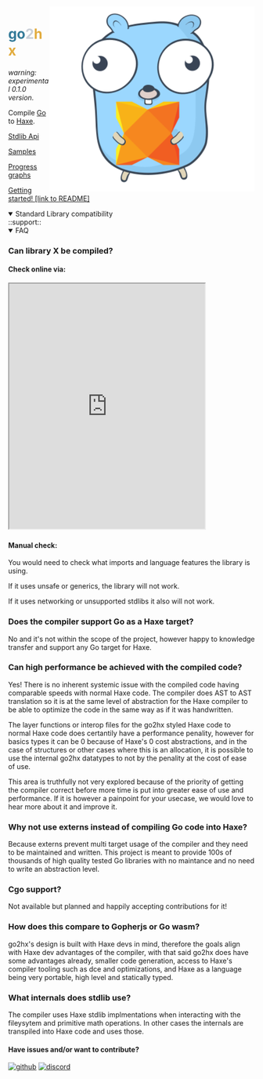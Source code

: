 
<img src="logo.svg" width="420" align="right"/>


<h1><font color="#357b99">go</font><font color="#cad0d8">2</font><font color="#e2ac3f">hx</font></h1>

*warning: experimental 0.1.0 version.*

Compile [Go](https://go.dev) to [Haxe](https://haxe.org).

    
[Stdlib Api](./api/index.html)

[Samples](./samples/index.html)

[Progress graphs](./test883/index.html)

[Getting started! [link to README]](https://github.com/go2hx/go2hx#getting-started)

<details open><summary>Standard Library compatibility</summary>::support::</details>
<details open><summary>FAQ</summary>

### Can library X be compiled?

#### Check online via:
<iframe src="https://go2hx.mki.sh/" width="400" height="500"></iframe>


#### Manual check:
You would need to check what imports and language features the library is using.


If it uses unsafe or generics, the library will not work.


If it uses networking or unsupported stdlibs it also will not work.

### Does the compiler support Go as a Haxe target?
No and it's not within the scope of the project, however happy to knowledge transfer and support any Go target for Haxe.

### Can high performance be achieved with the compiled code?
Yes! There is no inherent systemic issue with the compiled code having comparable speeds with normal Haxe code. The compiler does AST to AST translation so it is at the same level of abstraction for the Haxe compiler to be able to optimize the code in the same way as if it was handwritten.

The layer functions or interop files for the go2hx styled Haxe code to normal Haxe code does certantily have a performance penality, however for basics types it can be 0 because of Haxe's 0 cost abstractions, and in the case of structures or other cases where this is an allocation, it is possible to use the internal go2hx datatypes to not by the penality at the cost of ease of use.

This area is truthfully not very explored because of the priority of getting the compiler correct before more time is put into greater ease of use and performance. If it is however a painpoint for your usecase, we would love to hear more about it and improve it.

### Why not use externs instead of compiling Go code into Haxe?
Because externs prevent multi target usage of the compiler and they need to be maintained and written. This project is meant to provide 100s of thousands of high quality tested Go libraries with no maintance and no need to write an abstraction level.

### Cgo support?
Not available but planned and happily accepting contributions for it!

### How does this compare to Gopherjs or Go wasm?
go2hx's design is built with Haxe devs in mind, therefore the goals align with Haxe dev advantages of the compiler, with that said go2hx does have some advantages already, smaller code generation, access to Haxe's compiler tooling such as dce and optimizations, and Haxe as a language being very portable, high level and statically typed.

### What internals does stdlib use?
The compiler uses Haxe stdlib implmentations when interacting with the fileysytem and primitive math operations.
In other cases the internals are transpiled into Haxe code and uses those.

#### Have issues and/or want to contribute?
[![github](https://img.shields.io/badge/GitHub-100000?style=for-the-badge&logo=github&logoColor=white)](https://github.com/go2hx/go2hx)
[![discord](https://img.shields.io/badge/Discord-7289DA?style=for-the-badge&logo=discord&logoColor=white)](https://discord.gg/ewnMZAV)